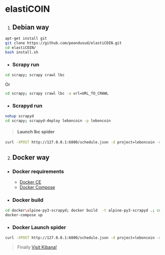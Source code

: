# elastiCOIN

  
1. ##  Debian way
```bash
apt-get install git
git clone https://github.com/peondusud/elastiCOIN.git
cd elastiCOIN/
bash install.sh
```

  - ### Scrapy run
```bash
cd scrapy; scrapy crawl lbc
```
Or
```bash
cd scrapy; scrapy crawl lbc -a url=URL_TO_CRAWL
```

  - ### Scrapyd run
```bash
nohup scrapyd
cd scrapy; scrapyd-deploy leboncoin -p leboncoin
```

> #### Launch lbc spider
```bash
curl -XPOST http://127.0.0.1:6800/schedule.json -d project=leboncoin -d spider=lbc -d url=URL_TO_CRAWL
```


2. ##  Docker way

  - ### Docker requirements
    * [Docker CE](https://docs.docker.com/engine/installation/) 
    * [Docker Compose](https://docs.docker.com/compose/install/) 

  - ### Docker build 
```bash
cd docker\alpine-py3-scrapyd; docker build  -t alpine-py3-scrapyd .; cd ..;
docker-compose up
```

  - ### Docker Launch spider
```bash
curl -XPOST http://127.0.0.1:6800/schedule.json -d project=leboncoin -d spider=lbc -d setting=ES_HOST=elasticsearch -d url=URL_TO_CRAWL
```

> Finally [Visit Kibana!](http://127.0.0.1:5601/) 
